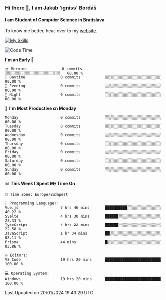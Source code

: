 ### Hi there 👋, I am Jakub 'igniss' Bordáš

#### I am Student of Computer Science in Bratislava
To know me better, head over to my [website](https://bordas.sk).

[![My Skills](https://skillicons.dev/icons?i=js,html,css,figma,svelte,java,kotlin,python,postgresql,typescript,nest,nodejs)](https://bordas.sk)


<!--START_SECTION:waka-->
![Code Time](http://img.shields.io/badge/Code%20Time-1%2C367%20hrs%204%20mins-blue)

**I'm an Early 🐤** 

```text
🌞 Morning                0 commits           ░░░░░░░░░░░░░░░░░░░░░░░░░   00.00 % 
🌆 Daytime                0 commits           ░░░░░░░░░░░░░░░░░░░░░░░░░   00.00 % 
🌃 Evening                0 commits           ░░░░░░░░░░░░░░░░░░░░░░░░░   00.00 % 
🌙 Night                  0 commits           ░░░░░░░░░░░░░░░░░░░░░░░░░   00.00 % 
```
📅 **I'm Most Productive on Monday** 

```text
Monday                   0 commits           ░░░░░░░░░░░░░░░░░░░░░░░░░   00.00 % 
Tuesday                  0 commits           ░░░░░░░░░░░░░░░░░░░░░░░░░   00.00 % 
Wednesday                0 commits           ░░░░░░░░░░░░░░░░░░░░░░░░░   00.00 % 
Thursday                 0 commits           ░░░░░░░░░░░░░░░░░░░░░░░░░   00.00 % 
Friday                   0 commits           ░░░░░░░░░░░░░░░░░░░░░░░░░   00.00 % 
Saturday                 0 commits           ░░░░░░░░░░░░░░░░░░░░░░░░░   00.00 % 
Sunday                   0 commits           ░░░░░░░░░░░░░░░░░░░░░░░░░   00.00 % 
```


📊 **This Week I Spent My Time On** 

```text
🕑︎ Time Zone: Europe/Budapest

💬 Programming Languages: 
Vue.js                   7 hrs 46 mins       ██████████░░░░░░░░░░░░░░░   40.22 % 
Svelte                   4 hrs 30 mins       ██████░░░░░░░░░░░░░░░░░░░   23.33 % 
TypeScript               4 hrs 22 mins       ██████░░░░░░░░░░░░░░░░░░░   22.58 % 
JavaScript               1 hr 34 mins        ██░░░░░░░░░░░░░░░░░░░░░░░   08.11 % 
Prisma                   44 mins             █░░░░░░░░░░░░░░░░░░░░░░░░   03.86 % 

🔥 Editors: 
VS Code                  19 hrs 20 mins      █████████████████████████   100.00 % 

💻 Operating System: 
Windows                  19 hrs 20 mins      █████████████████████████   100.00 % 
```


 Last Updated on 20/01/2024 19:43:29 UTC
<!--END_SECTION:waka-->
